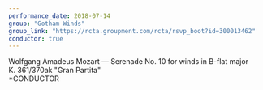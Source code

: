 ```yaml
---
performance_date: 2018-07-14
group: "Gotham Winds"
group_link: "https://rcta.groupment.com/rcta/rsvp_boot?id=300013462"
conductor: true
---
```

Wolfgang Amadeus Mozart — Serenade No. 10 for winds in B-flat major<br/>
K. 361/370ak "Gran Partita"<br/>
*CONDUCTOR
